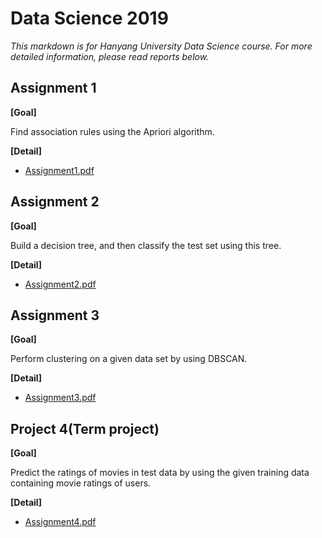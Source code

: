 # Data Science 2019


*This markdown is for Hanyang University Data Science course.
For more detailed information, please read reports below.*


## **Assignment 1**
**[Goal]**


Find association rules using the Apriori algorithm.

**[Detail]**
* [Assignment1.pdf](./Assignment1/Assignment1.pdf)


## **Assignment 2**
**[Goal]**


Build a decision tree, and then classify the test set using this tree.

**[Detail]**
* [Assignment2.pdf](./Assignment2/Assignment2.pdf)


## **Assignment 3**
**[Goal]**


Perform clustering on a given data set by using DBSCAN.

**[Detail]**
* [Assignment3.pdf](./Assignment3/Assignment3.pdf)



## **Project 4(Term project)**

**[Goal]**


Predict the ratings of movies in test data by using the given training data containing movie ratings of users.

**[Detail]**
* [Assignment4.pdf](./Term_Project/Term_Project.pdf)
